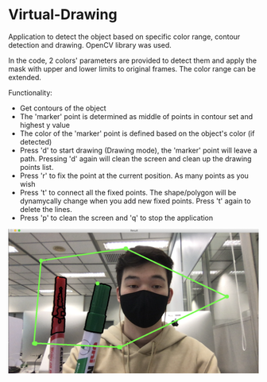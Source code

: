 # Virtual-Drawing
Application to detect the object based on specific color range, contour detection and drawing. OpenCV library was used.

In the code, 2 colors' parameters are provided to detect them and apply the mask with upper and lower limits to original frames. The color range can be extended. 

Functionality:
  - Get contours of the object
  - The 'marker' point is determined as middle of points in contour set and highest y value
  - The color of the 'marker' point is defined based on the object's color (if detected)
  - Press 'd' to start drawing (Drawing mode), the 'marker' point will leave a path. Pressing 'd' again will clean the screen and clean up the drawing points list.
  - Press 'r' to fix the point at the current position. As many points as you wish
  - Press 't' to connect all the fixed points. The shape/polygon will be dynamycally change when you add new fixed points. Press 't' again to delete the lines.
  - Press 'p' to clean the screen and 'q' to stop the application

![scr1](screens/scr1.png)
